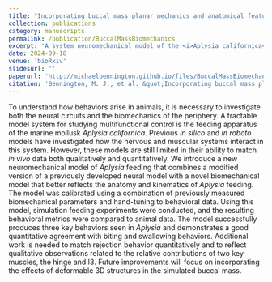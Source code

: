 ```yaml
---
title: "Incorporating buccal mass planar mechanics and anatomical features improves neuromechanical modeling of <i>Aplysia</i> feeding behavior (<i>submitted</i>)"
collection: publications
category: manuscripts
permalink: /publication/BuccalMassBiomechanics
excerpt: 'A system neuromechanical model of the <i>Aplysia californica</i> feeding system incorporating a planar, rigid-body biomechanical model.'
date: 2024-09-18
venue: 'bioRxiv'
slidesurl: ''
paperurl: 'http://michaelbennington.github.io/files/BuccalMassBiomechanics.pdf'
citation: 'Bennington, M. J., et al. &quot;Incorporating buccal mass planar mechanics and anatomical features improves neuromechanical modeling of <i>Aplysia</i> feeding behavior.&quot; <i>Submitted</i>. https://doi.org/10.1101/2024.09.17.613591 '
---
```


To understand how behaviors arise in animals, it is necessary to investigate both the neural circuits and the biomechanics of the periphery. A tractable model system for studying multifunctional control is the feeding apparatus of the marine mollusk <i>Aplysia californica</i>. Previous <i>in silico</i> and <i>in roboto</i> models have investigated how the nervous and muscular systems interact in this system. However, these models are still limited in their ability to match <i>in vivo</i> data both qualitatively and quantitatively. We introduce a new neuromechanical model of <i>Aplysia</i> feeding that combines a modified version of a previously developed neural model with a novel biomechanical model that better reflects the anatomy and kinematics of <i>Aplysia</i> feeding. The model was calibrated using a combination of previously measured biomechanical parameters and hand-tuning to behavioral data. Using this model, simulation feeding experiments were conducted, and the resulting behavioral metrics were compared to animal data. The model successfully produces three key behaviors seen in <i>Aplysia</i> and demonstrates a good quantitative agreement with biting and swallowing behaviors. Additional work is needed to match rejection behavior quantitatively and to reflect qualitative observations related to the relative contributions of two key muscles, the hinge and I3. Future improvements will focus on incorporating the effects of deformable 3D structures in the simulated buccal mass.